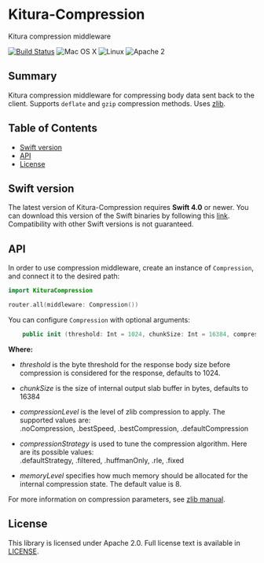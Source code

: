 # Kitura-Compression
Kitura compression middleware

[![Build Status](https://travis-ci.org/IBM-Swift/Kitura-Compression.svg?branch=master)](https://travis-ci.org/IBM-Swift/Kitura-Compression)
![Mac OS X](https://img.shields.io/badge/os-Mac%20OS%20X-green.svg?style=flat)
![Linux](https://img.shields.io/badge/os-linux-green.svg?style=flat)
![Apache 2](https://img.shields.io/badge/license-Apache2-blue.svg?style=flat)

## Summary
Kitura compression middleware for compressing body data sent back to the client. Supports `deflate` and `gzip` compression methods. Uses [zlib](http://zlib.net/).


## Table of Contents
* [Swift version](#swift-version)
* [API](#api)
* [License](#license)

## Swift version
The latest version of Kitura-Compression requires **Swift 4.0** or newer. You can download this version of the Swift binaries by following this [link](https://swift.org/download/). Compatibility with other Swift versions is not guaranteed.


## API
In order to use compression middleware, create an instance of `Compression`, and connect it to the desired path:

```swift
import KituraCompression

router.all(middleware: Compression())
```
You can configure `Compression` with optional arguments:
```swift
    public init (threshold: Int = 1024, chunkSize: Int = 16384, compressionLevel: CompressionLevel = CompressionLevel.defaultCompression, compressionStrategy: CompressionStrategy = CompressionStrategy.defaultStrategy, memoryLevel: Int32 = 8)
```
**Where:**
   - *threshold* is the byte threshold for the response body size before compression is considered for the response, defaults to 1024.

   - *chunkSize* is the size of internal output slab buffer in bytes, defaults to 16384

   - *compressionLevel* is the level of zlib compression to apply. The supported values are:  
   .noCompression, .bestSpeed, .bestCompression, .defaultCompression

   - *compressionStrategy* is used to tune the compression algorithm. Here are its possible values:  
   .defaultStrategy, .filtered, .huffmanOnly, .rle, .fixed
   - *memoryLevel* specifies how much memory should be allocated
   for the internal compression state. The default value is 8.

For more information on compression parameters, see  [zlib manual](http://www.zlib.net/manual.html).



## License
This library is licensed under Apache 2.0. Full license text is available in [LICENSE](LICENSE.txt).
